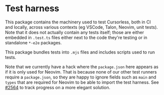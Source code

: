 # Test harness

This package contains the machinery used to test Cursorless, both in CI and locally, across various contexts (eg VSCode, Talon, Neovim, unit tests). Note that it does not actually contain any tests itself; those are either embedded in `.test.ts` files either next to the code they're testing or in standalone `*-e2e` packages.

This package bundles tests into `.mjs` files and includes scripts used to run tests.

Note that we currently have a hack where the `package.json` here appears as if it is only used for Neovim. That is because none of our other test runners require a `package.json`, so they are happy to ignore fields such as `main` and `types` that are required for Neovim to be able to import the test harness. See [#2564](https://github.com/cursorless-dev/cursorless/issues/2564) to track progress on a more elegant solution.
